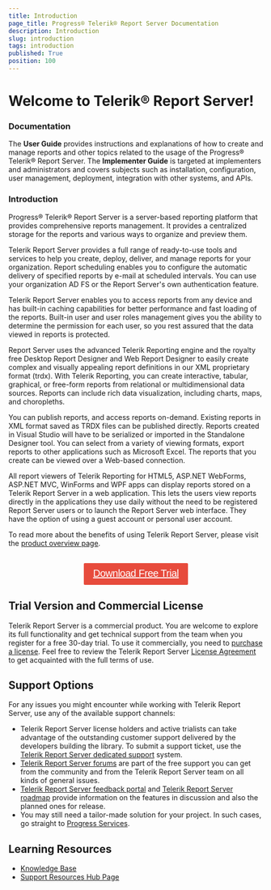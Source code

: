 ```yaml
---
title: Introduction
page_title: Progress® Telerik® Report Server Documentation
description: Introduction
slug: introduction
tags: introduction
published: True
position: 100
---
```


# Welcome to Telerik® Report Server!

### Documentation

The **User Guide** provides instructions and explanations of how to create and manage reports and other topics related to the usage of the Progress® Telerik® Report Server. The **Implementer Guide** is targeted at implementers and administrators and covers subjects such as installation, configuration, user management, deployment, integration with other systems, and APIs.

### Introduction


Progress® Telerik® Report Server is a server-based reporting platform that provides comprehensive reports management. It provides a centralized storage for the reports and various ways to organize and preview them.

Telerik Report Server provides a full range of ready-to-use tools and services to help you create, deploy, deliver, and manage reports for your organization. Report scheduling enables you to configure the automatic delivery of specified reports by e-mail at scheduled intervals. You can use your organization AD FS or the Report Server's own authentication feature.

Telerik Report Server enables you to access reports from any device and has built-in caching capabilities for better performance and fast loading of the reports. Built-in user and user roles management gives you the ability to determine the permission for each user, so you rest assured that the data viewed in reports is protected.

Report Server uses the advanced Telerik Reporting engine and the royalty free Desktop Report Designer and Web Report Designer to easily create complex and visually appealing report definitions in our XML proprietary format (trdx). With Telerik Reporting, you can create interactive, tabular, graphical, or free-form reports from relational or multidimensional data sources. Reports can include rich data visualization, including charts, maps, and choropleths. 

You can publish reports, and access reports on-demand. Existing reports in XML format saved as TRDX files can be published directly. Reports created in Visual Studio will have to be serialized or imported in the Standalone Designer tool. You can select from a variety of viewing formats, export reports to other applications such as Microsoft Excel. The reports that you create can be viewed over a Web-based connection.

All report viewers of Telerik Reporting for HTML5, ASP.NET WebForms, ASP.NET MVC, WinForms and WPF apps can display reports stored on a Telerik Report Server in a web application. This lets the users view reports directly in the applications they use daily without the need to be registered Report Server users or to launch the Report Server web interface. They have the option of using a guest account or personal user account.

To read more about the benefits of using Telerik Report Server, please visit the [product overview page](http://www.telerik.com/report-server).

<style>
/* Telerik Report Server download trial button */
div#report_server_trial {
	text-align: center !important;
}

div#report_server_trial .report_server_download_btn {	
	color: #fff;
	background-color: #e74b3c;
	padding:.44em .9em .52em;
	font-size: 20px;
	font-weight:400;
	letter-spacing:-.025em;
	position:relative;
	display:inline-block;
	line-height:1.2;
	-webkit-transition:color .2s ease,background-color .2s ease;
	transition:color .2s ease,background-color .2s ease;
	border-radius:2px;
	-webkit-appearance:none;
	font-family:Metric,Arial,Gadget,sans-serif;
	text-align:center	
}
</style>

<div id="report_server_trial">
<br />
<a href="https://www.telerik.com/download-trial-file/v2-b/report-server" class="report_server_download_btn">Download Free Trial</a>
</div>

## Trial Version and Commercial License

Telerik Report Server is a commercial product. You are welcome to explore its full functionality and get technical support from the team when you register for a free 30-day trial. To use it commercially, you need to [purchase a license](https://www.telerik.com/purchase/report-server). Feel free to review the Telerik Report Server [License Agreement](https://www.telerik.com/purchase/license-agreement/report-server) to get acquainted with the full terms of use.

## Support Options

For any issues you might encounter while working with Telerik Report Server, use any of the available support channels:

* Telerik Report Server license holders and active trialists can take advantage of the outstanding customer support delivered by the developers building the library. To submit a support ticket, use the [Telerik Report Server dedicated support](https://www.telerik.com/account/support-tickets?pid=1586) system.
* [Telerik Report Server forums](https://www.telerik.com/forums/report-server) are part of the free support you can get from the community and from the Telerik Report Server team on all kinds of general issues.
* [Telerik Report Server feedback portal](https://feedback.telerik.com/report-server) and [Telerik Report Server roadmap](https://www.telerik.com/support/whats-new/report-server/roadmap) provide information on the features in discussion and also the planned ones for release.
* You may still need a tailor-made solution for your project. In such cases, go straight to [Progress Services](https://www.progress.com/services).

## Learning Resources

* [Knowledge Base](https://docs.telerik.com/report-server/knowledge-base)
* [Support Resources Hub Page](https://www.telerik.com/support/report-server)
